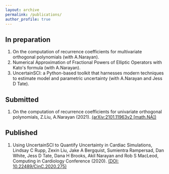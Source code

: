 ```yaml
---
layout: archive
permalink: /publications/
author_profile: true
---
```


## In preparation
1. On the computation of recurrence coefficients for multivariate orthogonal polynomials (with A.Narayan).
2. Numerical Approximation of Fractional Powers of Elliptic Operators with Kato's formula (with A.Narayan).
3. UncertainSCI: a Python-based toolkit that harnesses modern techniques to estimate model and parametric uncertainty (with A.Narayan and Jess D Tate).

## Submitted
1. On the computation of recurrence coefficients for univariate orthogonal polynomials, Z.Liu, A.Narayan (2021). [(arXiv:2101.11963v2 [math.NA])](https://arxiv.org/abs/2101.11963)

## Published
1. Using UncertainSCI to Quantify Uncertainty in Cardiac Simulations, Lindsay C Rupp, Zexin Liu, Jake A Bergquist, Sumientra Rampersad, Dan White, Jess D Tate, Dana H Brooks, Akil Narayan and Rob S MacLeod, Computing in Cardiology Conference (2020). [(DOI: 10.22489/CinC.2020.275)](http://www.cinc.org/archives/2020/pdf/CinC2020-275.pdf)

